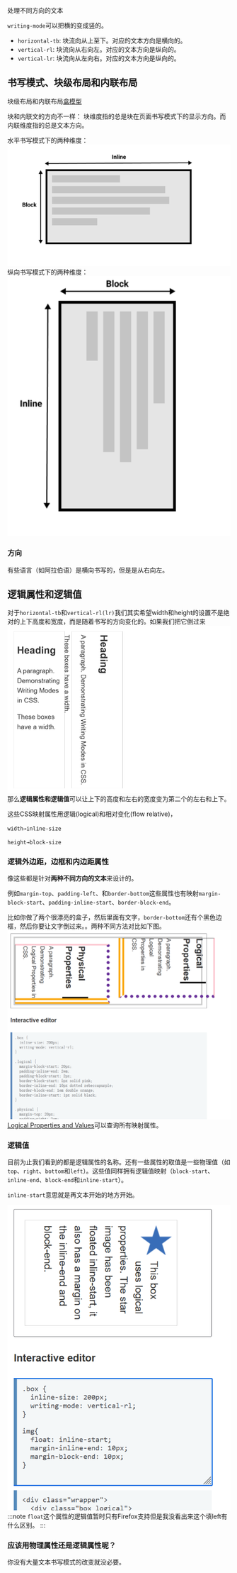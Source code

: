 处理不同方向的文本

`writing-mode`可以把横的变成竖的。

- `horizontal-tb`: 块流向从上至下。对应的文本方向是横向的。
- `vertical-rl`: 块流向从右向左。对应的文本方向是纵向的。
- `vertical-lr`: 块流向从左向右。对应的文本方向是纵向的。

## 书写模式、块级布局和内联布局
块级布局和内联布局[盒模型](13.The%20box%20model.md)

块和内联文的方向不一样：
块维度指的总是块在页面书写模式下的显示方向。而内联维度指的总是文本方向。

水平书写模式下的两种维度：
![](../../img/15.Handling%20different%20text%20directions-20230914230107.png)
纵向书写模式下的两种维度：
![](../../img/15.Handling%20different%20text%20directions-20230914230132.png)

### 方向
有些语言（如阿拉伯语）是横向书写的，但是是从右向左。

## 逻辑属性和逻辑值
对于`horizontal-tb`和`vertical-rl(lr)`我们其实希望width和height的设置不是绝对的上下高度和宽度，而是随着书写的方向变化的。如果我们把它倒过来
![](../../img/15.Handling%20different%20text%20directions-20230924181837.png)
那么**逻辑属性和逻辑值**可以让上下的高度和左右的宽度变为第二个的左右和上下。

这些CSS映射属性用逻辑(logical)和相对变化(flow relative)，

`width→inline-size`

`height→block-size`

### 逻辑外边距，边框和内边距属性

像这些都是针对**两种不同方向的文本**来设计的。

例如`margin-top`、`padding-left`、和`border-bottom`这些属性也有映射`margin-block-start`、`padding-inline-start`、`border-block-end`。

比如你做了两个很漂亮的盒子，然后里面有文字，`border-bottom`还有个黑色边框，然后你要让文字倒过来。。两种不同方法对比如下图。
![](../../img/15.Handling%20different%20text%20directions-20230924183003.png)
[Logical Properties and Values](https://developer.mozilla.org/zh-CN/docs/Web/CSS/CSS_logical_properties_and_values)可以查询所有映射属性。

### 逻辑值
目前为止我们看到的都是逻辑属性的名称。还有一些属性的取值是一些物理值（如`top`、`right`、`bottom`和`left`）。这些值同样拥有逻辑值映射（`block-start`、`inline-end`、`block-end`和`inline-start`）。

`inline-start`意思就是再文本开始的地方开始。

![](../../img/15.Handling%20different%20text%20directions-20230924184341.png)
:::note
`float`这个属性的逻辑值暂时只有Firefox支持但是我没看出来这个填left有什么区别。
:::

### 应该用物理属性还是逻辑属性呢？
你没有大量文本书写模式的改变就没必要。